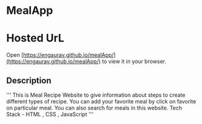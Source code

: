 # MealApp

# Hosted UrL
Open [https://engaurav.github.io/mealApp/](https://engaurav.github.io/mealApp/) to view it in your browser.


## Description
'''
This is Meal Recipe Website to give information about steps to
create different types of recipe. You can add your favorite
meal by click on favorite on particular meal. You can also
search for meals in this website.
Tech Stack - HTML , CSS , JavaScript
'''
